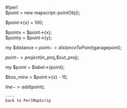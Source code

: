 #!perl                                               
$point = new mapscript::pointObj();                  
                                                     
$point->{x} = 100;                                   
                                                     
$pointx = $point->{x};                               
$pointy = $point->{y};                               
                                                     
my $distance = $point->distanceToPoint($garagepoint);
                                                     
$point->project($in_proj,$out_proj);                 
                                                     
my $point = $label->{point};                         
                                                     
$box_minx = $point->{x} - 15;                        
                                                     
$line->add($point);                                  
```                                                  
----                                                 
back to PerlMapScrip
